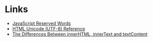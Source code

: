 # Links

- [JavaScript Reserved Words](https://www.w3schools.com/js/js_reserved.asp)
- [HTML Unicode (UTF-8) Reference](https://www.w3schools.com/charsets/ref_html_utf8.asp)
- [The Differences Between innerHTML, innerText and textContent](https://www.w3schools.com/jsref/prop_node_textcontent.asp)
